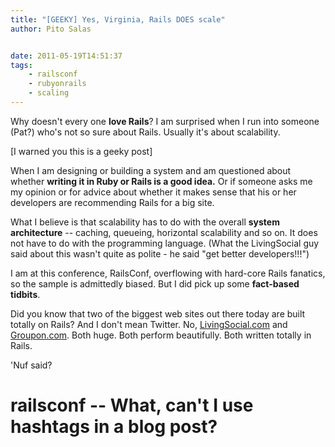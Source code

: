 ```yaml
---
title: "[GEEKY] Yes, Virginia, Rails DOES scale"
author: Pito Salas


date: 2011-05-19T14:51:37
tags:
    - railsconf
    - rubyonrails
    - scaling
---
```




Why doesn't every one **love Rails**? I am surprised when I run into someone
(Pat?) who's not so sure about Rails. Usually it's about scalability.

[I warned you this is a geeky post]

When I am designing or building a system and am questioned about whether
**writing it in Ruby or Rails is a good idea.** Or if someone asks me my
opinion or for advice about whether it makes sense that his or her developers
are recommending Rails for a big site.

What I believe is that scalability has to do with the overall **system
architecture** -- caching, queueing, horizontal scalability and so on. It does
not have to do with the programming language. (What the LivingSocial guy said
about this wasn't quite as polite - he said "get better developers!!!")

I am at this conference, RailsConf, overflowing with hard-core Rails fanatics,
so the sample is admittedly biased. But I did pick up some **fact-based
tidbits**.

Did you know that two of the biggest web sites out there today are built
totally on Rails? And I don't mean Twitter. No,
[LivingSocial.com](<http://www.livingsocial.com>) and
[Groupon.com](<http://www.groupon.com>). Both huge. Both perform beautifully.
Both written totally in Rails.

'Nuf said?

# **railsconf** -- What, can't I use hashtags in a blog post?


